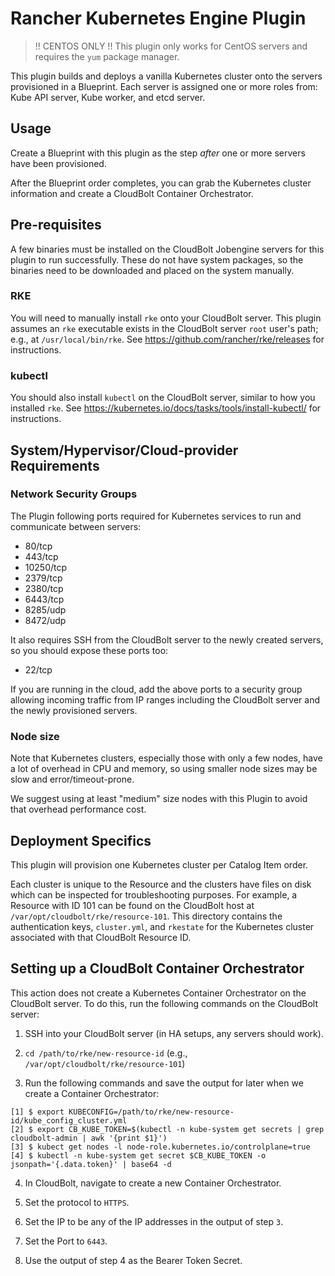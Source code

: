 # Rancher Kubernetes Engine Plugin

> !! CENTOS ONLY !! This plugin only works for CentOS servers and requires the `yum` package manager.

This plugin builds and deploys a vanilla Kubernetes cluster onto the servers provisioned in a Blueprint.
Each server is assigned one or more roles from: Kube API server, Kube worker, and etcd server.

## Usage

Create a Blueprint with this plugin as the step _after_ one or more servers have been provisioned.

After the Blueprint order completes, you can grab the Kubernetes cluster information and create a CloudBolt Container Orchestrator.

## Pre-requisites

A few binaries must be installed on the CloudBolt Jobengine servers for this plugin to run successfully.
These do not have system packages, so the binaries need to be downloaded and placed on the system manually.

### RKE

You will need to manually install `rke` onto your CloudBolt server.
This plugin assumes an `rke` executable exists in the CloudBolt server `root` user's path;
e.g., at `/usr/local/bin/rke`.
See https://github.com/rancher/rke/releases for instructions.

### kubectl

You should also install `kubectl` on the CloudBolt server, similar to how you installed `rke`.
See https://kubernetes.io/docs/tasks/tools/install-kubectl/ for instructions.

## System/Hypervisor/Cloud-provider Requirements

### Network Security Groups

The Plugin following ports required for Kubernetes services to run and communicate between servers:

* 80/tcp
* 443/tcp
* 10250/tcp
* 2379/tcp
* 2380/tcp
* 6443/tcp
* 8285/udp
* 8472/udp

It also requires SSH from the CloudBolt server to the newly created servers, so you should expose these ports too:

* 22/tcp

If you are running in the cloud, add the above ports to a security group allowing incoming traffic from IP ranges including the CloudBolt server and the newly provisioned servers.

### Node size

Note that Kubernetes clusters, especially those with only a few nodes, have a lot of overhead in CPU and memory,
so using smaller node sizes may be slow and error/timeout-prone.

We suggest using at least "medium" size nodes with this Plugin to avoid that overhead performance cost.

## Deployment Specifics

This plugin will provision one Kubernetes cluster per Catalog Item order.

Each cluster is unique to the Resource and the clusters have files on disk which can be inspected for troubleshooting purposes.
For example, a Resource with ID 101 can be found on the CloudBolt host at `/var/opt/cloudbolt/rke/resource-101`.
This directory contains the authentication keys, `cluster.yml`, and `rkestate` for the Kubernetes cluster associated with that CloudBolt Resource ID.

## Setting up a CloudBolt Container Orchestrator

This action does not create a Kubernetes Container Orchestrator on the CloudBolt server.
To do this, run the following commands on the CloudBolt server:

1. SSH into your CloudBolt server (in HA setups, any servers should work).

2. `cd /path/to/rke/new-resource-id` (e.g., `/var/opt/cloudbolt/rke/resource-101`)

3. Run the following commands and save the output for later when we create a Container Orchestrator:

```
[1] $ export KUBECONFIG=/path/to/rke/new-resource-id/kube_config_cluster.yml
[2] $ export CB_KUBE_TOKEN=$(kubectl -n kube-system get secrets | grep cloudbolt-admin | awk '{print $1}')
[3] $ kubect get nodes -l node-role.kubernetes.io/controlplane=true
[4] $ kubectl -n kube-system get secret $CB_KUBE_TOKEN -o jsonpath='{.data.token}' | base64 -d
```

4. In CloudBolt, navigate to create a new Container Orchestrator.

5. Set the protocol to `HTTPS`.

6. Set the IP to be any of the IP addresses in the output of step `3`.

7. Set the Port to `6443`.

8. Use the output of step 4 as the Bearer Token Secret.
